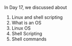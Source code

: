 In Day 17, we discussed about 
1. Linux and shell scripting
2. What is an OS
3. Linux OS
4. Shell Scripting
5. Shell commands
